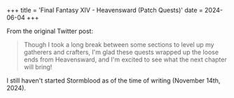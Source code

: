+++
title = 'Final Fantasy XIV - Heavensward (Patch Quests)'
date = 2024-06-04
+++

From the original Twitter post:

> Though I took a long break between some sections to level up my gatherers and crafters, I'm glad these quests wrapped up the loose ends from Heavensward, and I'm excited to see what the next chapter will bring!

I still haven't started Stormblood as of the time of writing (November 14th, 2024).